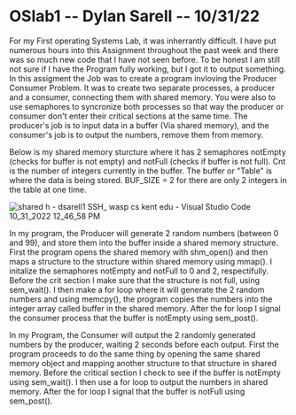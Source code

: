 # OSlab1 -- Dylan Sarell -- 10/31/22

  For my First operating Systems Lab, it was inherrantly difficult. I have put numerous hours into this Assignment throughout the past week and there was so much new code that I have not seen before. To be honest I am still not sure if I have the Program fully working, but I got it to output something. In this assigment the Job was to create a program invloving the Producer Consumer Problem. It was to create two separate processes, a producer and a consumer, connecting them with shared memory. You were also to use semaphores to syncronize both processes so that way the producer or consumer don't enter their critical sections at the same time. The producer's job is to input data in a buffer (Via shared memory), and the consumer's job is to output the numbers, remove them from memory.
  
  Below is my shared memory sturcture where it has 2 semaphores notEmpty (checks for buffer is not empty) and notFull (checks if buffer is not full). Cnt is the number of integers currently in the buffer. The buffer or "Table" is where the data is being stored. BUF_SIZE = 2 for there are only 2 integers in the table at one time.

![shared h - dsarell1  SSH_ wasp cs kent edu  - Visual Studio Code 10_31_2022 12_46_58 PM](https://user-images.githubusercontent.com/116117025/199062920-e0614c5e-47dd-4d86-9618-cc444955ba3b.png)

  In my program, the Producer will generate 2 random numbers (between 0 and 99), and store them into the buffer inside a shared memory structure. First the program opens the shared memory with shm_open() and then maps a structure to the structure within shared memory using mmap(). I initalize the semaphores notEmpty and notFull to 0 and 2, respectifully. Before the crit section I make sure that the structure is not full, using sem_wait(). I then make a for loop where it will generate the 2 random numbers and using memcpy(), the program copies the numbers into the integer array called buffer in the shared memory. After the for loop I signal the consumer process that the buffer is notEmpty using sem_post().

  In my Program, the Consumer will output the 2 randomly generated numbers by the producer, waiting 2 seconds before each output. First the program proceeds to do the same thing by opening the same shared memory object and mapping another structure to that structure in shared memory. Before the critical section I check to see if the buffer is notEmpty using sem_wait(). I then use a for loop to output the numbers in shared memory. After the for loop I signal that the buffer is notFull using sem_post().
  
  
